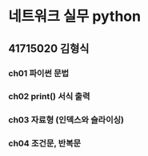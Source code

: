 # 네트워크 실무 python

## 41715020 김형식

### ch01 파이썬 문법
### ch02 print() 서식 출력
### ch03 자료형 (인덱스와 슬라이싱)
### ch04 조건문, 반복문
